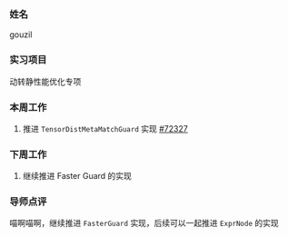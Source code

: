 ### 姓名

gouzil

### 实习项目

动转静性能优化专项

### 本周工作

1. 推进 `TensorDistMetaMatchGuard` 实现 [#72327](https://github.com/paddlepaddle/paddle/pull/72327)

### 下周工作

1. 继续推进 Faster Guard 的实现

### 导师点评

喵啊喵啊，继续推进 `FasterGuard` 实现，后续可以一起推进 `ExprNode` 的实现